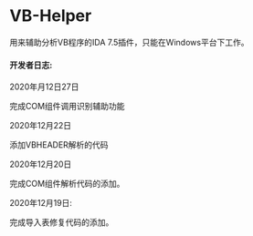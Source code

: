 # VB-Helper
用来辅助分析VB程序的IDA 7.5插件，只能在Windows平台下工作。



#### 开发者日志:

2020年月12日27日

完成COM组件调用识别辅助功能

2020年12月22日

添加VBHEADER解析的代码

2020年12月20日

完成COM组件解析代码的添加。

2020年12月19日:

完成导入表修复代码的添加。


